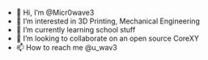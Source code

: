 - 👋 Hi, I’m @Micr0wave3
- 👀 I’m interested in 3D Printing, Mechanical Engineering
- 🌱 I’m currently learning school stuff
- 💞️ I’m looking to collaborate on an open source CoreXY
- 📫 How to reach me @u_wav3

